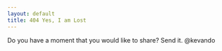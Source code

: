 ```yaml
---
layout: default
title: 404 Yes, I am Lost
---
```


Do you have a moment that you would like to share? Send it. @kevando